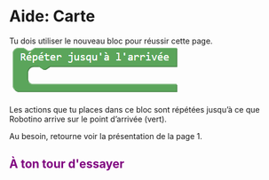 # Aide: Carte

Tu dois utiliser le nouveau bloc pour réussir cette page.<br>
![Répéter][repeat]<br>

Les actions que tu places dans ce bloc sont répétées jusqu’à ce que Robotino arrive sur le point d’arrivée (vert).

Au besoin, retourne voir la présentation de la page 1.


## <span style="color: #800080">À ton tour d'essayer</span>

[repeat]: img/carte_repeat_end.png
